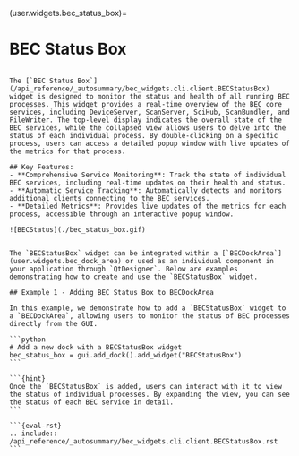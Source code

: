 (user.widgets.bec_status_box)=
# BEC Status Box

````{tab} Overview

The [`BEC Status Box`](/api_reference/_autosummary/bec_widgets.cli.client.BECStatusBox) widget is designed to monitor the status and health of all running BEC processes. This widget provides a real-time overview of the BEC core services, including DeviceServer, ScanServer, SciHub, ScanBundler, and FileWriter. The top-level display indicates the overall state of the BEC services, while the collapsed view allows users to delve into the status of each individual process. By double-clicking on a specific process, users can access a detailed popup window with live updates of the metrics for that process.

## Key Features:
- **Comprehensive Service Monitoring**: Track the state of individual BEC services, including real-time updates on their health and status.
- **Automatic Service Tracking**: Automatically detects and monitors additional clients connecting to the BEC services.
- **Detailed Metrics**: Provides live updates of the metrics for each process, accessible through an interactive popup window.

![BECStatus](./bec_status_box.gif)
````

````{tab} Examples

The `BECStatusBox` widget can be integrated within a [`BECDockArea`](user.widgets.bec_dock_area) or used as an individual component in your application through `QtDesigner`. Below are examples demonstrating how to create and use the `BECStatusBox` widget.

## Example 1 - Adding BEC Status Box to BECDockArea

In this example, we demonstrate how to add a `BECStatusBox` widget to a `BECDockArea`, allowing users to monitor the status of BEC processes directly from the GUI.

```python
# Add a new dock with a BECStatusBox widget
bec_status_box = gui.add_dock().add_widget("BECStatusBox")
```

```{hint}
Once the `BECStatusBox` is added, users can interact with it to view the status of individual processes. By expanding the view, you can see the status of each BEC service in detail.
```
````

````{tab} API
```{eval-rst} 
.. include:: /api_reference/_autosummary/bec_widgets.cli.client.BECStatusBox.rst
```
````